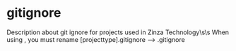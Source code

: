 # gitignore
Description about git ignore for projects used in Zinza Technology\s\s
When using , you must rename [projecttype].gitignore --> .gitignore 
